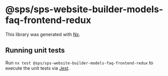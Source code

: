 # @sps/sps-website-builder-models-faq-frontend-redux

This library was generated with [Nx](https://nx.dev).

## Running unit tests

Run `nx test @sps/sps-website-builder-models-faq-frontend-redux` to execute the unit tests via [Jest](https://jestjs.io).
